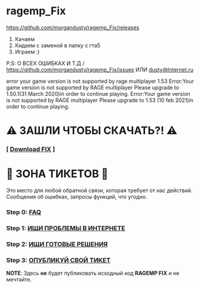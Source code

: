# ragemp_Fix

https://github.com/morgandusty/ragemp_Fix/releases

1. Качаем
2. Кидаем с заменой в папку с гта5
3. Играем :)


P.S: О ВСЕХ ОШИБКАХ И Т.Д / https://github.com/morgandusty/ragemp_Fix/issues ИЛИ dusty@Internet.ru

error your game version is not supported by rage multiplayer 1.53
Error:Your game version is not supported by RAGE multiplayer
Please upgrade to 1.50.1(31 March 2020)in order to continue playing.
Error:Your game version is not supported by RAGE multiplayer
Please upgrade to 1.53 (10 feb 2021)in order to continue playing.

# ⚠️ ЗАШЛИ ЧТОБЫ СКАЧАТЬ?! ⚠️

### \[ [Download FIX](https://github.com/morgandusty/ragemp_Fix/releases) \]

# 🐞 ЗОНА ТИКЕТОВ 🐞

Это место для любой обратной связи, которая требует от нас действий. Сообщения об ошибках, запросы функций, что угодно.

### Step 0: [FAQ](https://github.com/morgandusty/ragemp_Fix/issues/1)
### Step 1: [ИЩИ ПРОБЛЕМЫ В ИНТЕРНЕТЕ](https://google.com/)
### Step 2: [ИЩИ ГОТОВЫЕ РЕШЕНИЯ](https://github.com/morgandusty/ragemp_Fix/issues)
### Step 3: [ОПУБЛИКУЙ СВОЙ ТИКЕТ](https://github.com/morgandusty/ragemp_Fix/issues)

**NOTE**: Здесь **не** будет публиковать исходный код **RAGEMP FIX** и не мечтайте.
